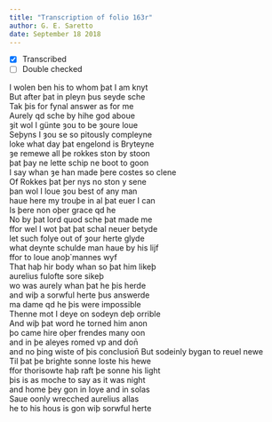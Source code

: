 ```yaml
---
title: "Transcription of folio 163r"
author: G. E. Saretto
date: September 18 2018
---
```


- [x] Transcribed
- [ ] Double checked

I wolen ben his to whom þat I am knyt  
But after þat in pleyn þus seyde sche  
Tak þis for fynal answer as for me  
Aurely qd sche by hihe god aboue  
ȝit wol I günte ȝou to be ȝoure loue  
Seþyns I ȝou se so pitously compleyne  
loke what day þat engelond is Bryteyne  
ȝe remewe all þe rokkes ston by stoon  
þat þay ne lette schip ne boot to goon  
I say whan ȝe han made þere costes so clene  
Of Rokkes þat þer nys no ston y sene  
þan wol I loue ȝou best of any man  
haue here my trouþe in al þat euer I can  
Is þere non oþer grace qd he  
No by þat lord quod sche þat made me  
ffor wel I wot þat þat schal neuer betyde  
let such folye out of ȝour herte glyde  
what deynte schulde man haue by his lijf  
ffor to loue anoþ̉ mannes wyf  
That haþ hir body whan so þat him likeþ  
aurelius fulofte sore sikeþ  
wo was aurely whan þat he þis herde  
and wiþ a sorwful herte þus answerde  
ma dame qd he þis were impossible  
Thenne mot I deye on sodeyn deþ orrible  
And wiþ þat word he torned him anon  
þo came hire oþer frendes many oon  
and in þe aleyes romed vp and don̄  
and no þing wiste of þis conclusion̄
But sodeinly bygan to reuel newe  
Til þat þe brighte sonne loste his hewe  
ffor thorisowte haþ raft þe sonne his light  
þis is as moche to say as it was night  
and home þey gon in Ioye and in solas  
Saue oonly wrecched aurelius allas  
he to his hous is gon wiþ sorwful herte  
